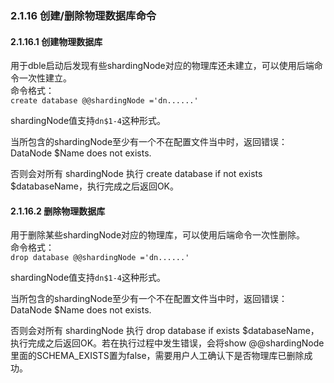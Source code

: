### 2.1.16 创建/删除物理数据库命令

#### 2.1.16.1 创建物理数据库
用于dble启动后发现有些shardingNode对应的物理库还未建立，可以使用后端命令一次性建立。   
命令格式：  
`create database @@shardingNode ='dn......'`  
  
shardingNode值支持`dn$1-4`这种形式。  

当所包含的shardingNode至少有一个不在配置文件当中时，返回错误：DataNode $Name does not exists.  

否则会对所有 shardingNode 执行 create database if not exists $databaseName，执行完成之后返回OK。

#### 2.1.16.2 删除物理数据库  
用于删除某些shardingNode对应的物理库，可以使用后端命令一次性删除。   
命令格式：  
`drop database @@shardingNode ='dn......'`  
  
shardingNode值支持`dn$1-4`这种形式。  

当所包含的shardingNode至少有一个不在配置文件当中时，返回错误：DataNode $Name does not exists.  

否则会对所有 shardingNode 执行 drop database if exists $databaseName，执行完成之后返回OK。若在执行过程中发生错误，会将show @@shardingNode里面的SCHEMA_EXISTS置为false，需要用户人工确认下是否物理库已删除成功。